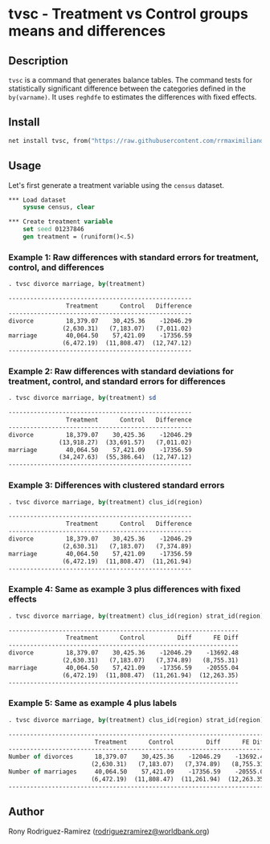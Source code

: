 **tvsc - Treatment vs Control groups means and differences**
=====

## Description

`tvsc` is a command that generates balance tables. The command tests for statistically significant difference between the categories defined in the `by(varname)`. It uses `reghdfe` to estimates the differences with fixed effects.

## Install

```stata
net install tvsc, from("https://raw.githubusercontent.com/rrmaximiliano/tvsc/main") replace
```

## Usage

Let's first generate a treatment variable using the `census` dataset.

```stata
*** Load dataset
    sysuse census, clear 

*** Create treatment variable
    set seed 01237846
    gen treatment = (runiform()<.5)
```

### Example 1: Raw differences with standard errors for treatment, control, and differences


```stata
. tvsc divorce marriage, by(treatment)

---------------------------------------------------
                Treatment      Control   Difference
---------------------------------------------------
divorce         18,379.07    30,425.36    -12046.29
               (2,630.31)   (7,183.07)   (7,011.02)
marriage        40,064.50    57,421.09    -17356.59
               (6,472.19)  (11,808.47)  (12,747.12)
---------------------------------------------------
```

### Example 2: Raw differences with standard deviations for treatment, control, and standard errors for differences

```stata
. tvsc divorce marriage, by(treatment) sd

---------------------------------------------------
                Treatment      Control   Difference
---------------------------------------------------
divorce         18,379.07    30,425.36    -12046.29
              (13,918.27)  (33,691.57)   (7,011.02)
marriage        40,064.50    57,421.09    -17356.59
              (34,247.63)  (55,386.64)  (12,747.12)
---------------------------------------------------
```

### Example 3: Differences with clustered standard errors

```stata
. tvsc divorce marriage, by(treatment) clus_id(region)

---------------------------------------------------
                Treatment      Control   Difference
---------------------------------------------------
divorce         18,379.07    30,425.36    -12046.29
               (2,630.31)   (7,183.07)   (7,374.89)
marriage        40,064.50    57,421.09    -17356.59
               (6,472.19)  (11,808.47)  (11,261.94)
---------------------------------------------------
```

### Example 4: Same as example 3 plus differences with fixed effects

```stata
. tvsc divorce marriage, by(treatment) clus_id(region) strat_id(region)

----------------------------------------------------------------
                Treatment      Control         Diff      FE Diff
----------------------------------------------------------------
divorce         18,379.07    30,425.36    -12046.29    -13692.48
               (2,630.31)   (7,183.07)   (7,374.89)   (8,755.31)
marriage        40,064.50    57,421.09    -17356.59    -20555.04
               (6,472.19)  (11,808.47)  (11,261.94)  (12,263.35)
----------------------------------------------------------------
```

### Example 5: Same as example 4 plus labels

```stata
. tvsc divorce marriage, by(treatment) clus_id(region) strat_id(region) labels

------------------------------------------------------------------------
                        Treatment      Control         Diff      FE Diff
------------------------------------------------------------------------
Number of divorces      18,379.07    30,425.36    -12046.29    -13692.48
                       (2,630.31)   (7,183.07)   (7,374.89)   (8,755.31)
Number of marriages     40,064.50    57,421.09    -17356.59    -20555.04
                       (6,472.19)  (11,808.47)  (11,261.94)  (12,263.35)
------------------------------------------------------------------------
```

## Author

Rony Rodriguez-Ramirez ([rodriguezramirez@worldbank.org](mailto:rodriguezramirez@worldbank.org))